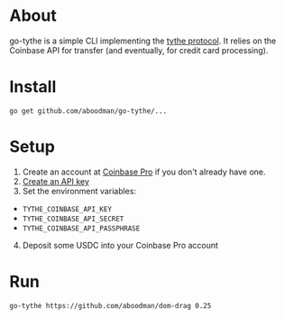 # About

go-tythe is a simple CLI implementing the [tythe protocol](https://github.com/aboodman/tythe). It relies on the Coinbase API for transfer (and eventually, for credit card processing).

# Install

```
go get github.com/aboodman/go-tythe/...
```

# Setup

1. Create an account at [Coinbase Pro](https://pro.coinbase.com) if you don't already have one.
2. [Create an API key](https://support.pro.coinbase.com/customer/en/portal/articles/2945320-how-do-i-create-an-api-key-for-coinbase-pro-)
3. Set the environment variables:
  * `TYTHE_COINBASE_API_KEY`
  * `TYTHE_COINBASE_API_SECRET`
  * `TYTHE_COINBASE_API_PASSPHRASE`
4. Deposit some USDC into your Coinbase Pro account

# Run

```
go-tythe https://github.com/aboodman/dom-drag 0.25
```
